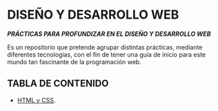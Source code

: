 # DISEÑO Y DESARROLLO WEB
***PRÁCTICAS PARA PROFUNDIZAR EN EL DISEÑO Y DESARROLLO WEB***

Es un repositorio que pretende agrupar distintas prácticas, mediante diferentes tecnologías, con el fin de tener una guía de inicio para este mundo tan fascinante de la programación web. 

## TABLA DE CONTENIDO
- [HTML y CSS](https://github.com/DenisRaicu/APLICACIONES-WEB/tree/master/Programomikon).
